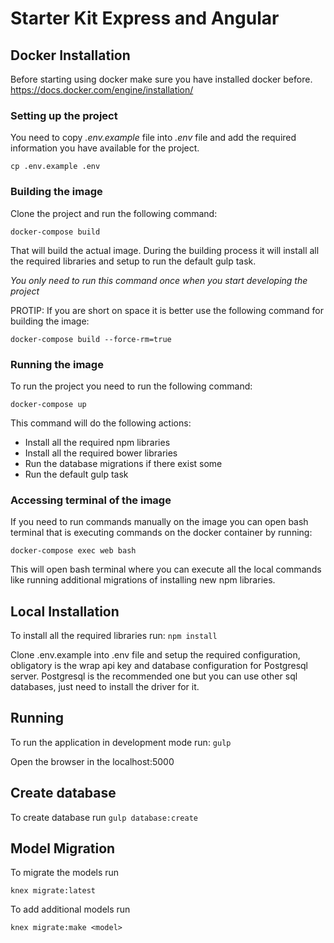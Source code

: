 # Starter Kit Express and Angular

## Docker Installation

Before starting using docker make sure you have installed docker before. https://docs.docker.com/engine/installation/

### Setting up the project

You need to copy *.env.example* file into *.env* file and add the required information you have available for the project.

`cp .env.example .env`

### Building the image

Clone the project and run the following command:

`docker-compose build`

That will build the actual image. During the building process it will install all the required libraries and setup to run the default gulp task.

*You only need to run this command once when you start developing the project*

PROTIP: If you are short on space it is better use the following command for building the image:

`docker-compose build --force-rm=true`

### Running the image

To run the project you need to run the following command:

`docker-compose up`

This command will do the following actions:
- Install all the required npm libraries
- Install all the required bower libraries
- Run the database migrations if there exist some
- Run the default gulp task

### Accessing terminal of the image

If you need to run commands manually on the image you can open bash terminal that is executing commands on the docker container by running:

`docker-compose exec web bash`

This will open bash terminal where you can execute all the local commands like running additional migrations of installing new npm libraries.

## Local Installation

To install all the required libraries run:
`npm install`

Clone .env.example into .env file and setup the required configuration,
obligatory is the wrap api key and database configuration for Postgresql server.
Postgresql is the recommended one but you can use other sql databases, just need
to install the driver for it.

## Running
To run the application in development mode run:
`gulp`

Open the browser in the localhost:5000

## Create database

To create database run
`gulp database:create`

## Model Migration
To migrate the models run

`knex migrate:latest`

To add additional models run

`knex migrate:make <model>`
